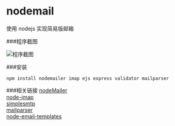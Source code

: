 nodemail
========

使用 nodejs 实现简易版邮箱



###程序截图

![程序截图](https://raw.github.com/sdg-sysdev/nodemail/master/demo/ScreenShot.png)



###安装

```
npm install nodemailer imap ejs express validator mailparser
```


###相关链接
[nodeMailer](https://github.com/andris9/Nodemailer)  
[node-imap](https://github.com/mscdex/node-imap)  
[simplesmtp](https://github.com/andris9/simplesmtp)  
[mailparser](https://github.com/andris9/mailparser)  
[node-email-templates](https://github.com/niftylettuce/node-email-templates)  
